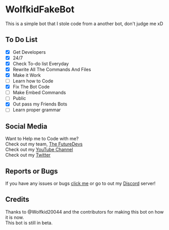 # WolfkidFakeBot
This is a simple bot that I stole code from a another bot, don't judge me xD

## To Do List
- [x] Get Developers
- [x] 24/7
- [x] Check To-do list Everyday
- [x] Rewrite All The Commands And Files
- [x] Make it Work
- [ ] Learn how to Code
- [X] Fix The Bot Code
- [ ] Make Embed Commands
- [ ] Public
- [X] Out pass my Friends Bots
- [ ] Learn proper grammar

## Social Media
Want to Help me to Code with me? <br>
Check out my team, [The FutureDevs](https://github.com/FutureDeveloperZ)<br>
Check out my [YouTube Channel](www.youtube.com/c/Wolfkid)<br>
Check out my [Twitter](https://twitter.com/@TheRealWolfkid)

## Reports or Bugs
If you have any issues or bugs [click me](https://github.com/Wolfkid200444/FakeWolfkidBOT/issues) or go to out my [Discord](https://discord.gg/Z42u23M) server!

## Credits
Thanks to @Wolfkid20044 and the contributors for making this bot on how it is now.<br>
This bot is still in beta.
